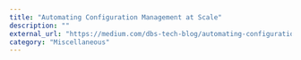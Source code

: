 ```yaml
---
title: "Automating Configuration Management at Scale"
description: ""
external_url: "https://medium.com/dbs-tech-blog/automating-configuration-management-at-scale-5c7927f83df3"
category: "Miscellaneous"
---
```

